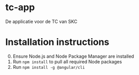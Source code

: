 # tc-app
De applicatie voor de TC van SKC

# Installation instructions
0. Ensure Node.js and Node Package Manager are installed
1. Run `npm install` to pull all required Node packages
2. Run `npm install -g @angular/cli`
